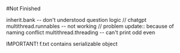 #Not Finished
 
inherit.bank -- don't understood question logic  // chatgpt
multithread.runnables -- not working  // problem update:: because of naming conflict
multithread.threading -- can't print odd even

IMPORTANT!
f.txt contains serializable object